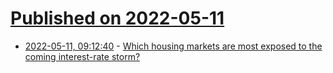 # [Published on 2022-05-11](index.md)

* [2022-05-11, 09:12:40](https://news.ycombinator.com/item?id=31337525) - [Which housing markets are most exposed to the coming interest-rate storm?](https://www.economist.com/finance-and-economics/which-housing-markets-are-most-exposed/21809217)
